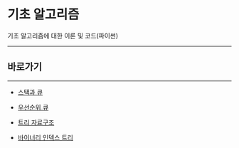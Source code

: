 # 기초 알고리즘

기초 알고리즘에 대한 이론 및 코드(파이썬)

---

## 바로가기

---

- [스택과 큐](https://github.com/wjsrlahrlco1998/TIL/blob/master/Algorithm/stack_queue.md)
- [우선순위 큐](https://github.com/wjsrlahrlco1998/TIL/blob/master/Algorithm/Priority_Queue.md)

- [트리 자료구조](https://github.com/wjsrlahrlco1998/TIL/blob/master/Algorithm/Tree.md)
- [바이너리 인덱스 트리](https://github.com/wjsrlahrlco1998/TIL/blob/master/Algorithm/Binary_index_tree.md)

